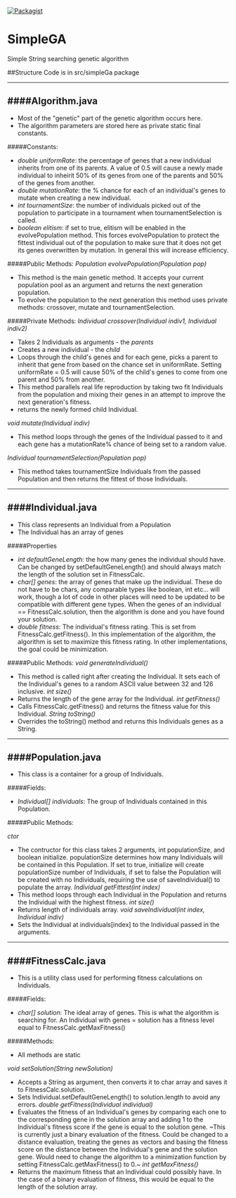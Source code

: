 [![Packagist](https://img.shields.io/packagist/l/doctrine/orm.svg?maxAge=2592000?style=plastic)]()
# SimpleGA
Simple String searching genetic algorithm

##Structure
Code is in src/simpleGa package

----------
####Algorithm.java
----------
- Most of the "genetic" part of the genetic algorithm occurs here.
- The algorithm parameters are stored here as private static final constants.

#####Constants:
- *double uniformRate*: the percentage of genes that a new individual inherits from one of its parents.  A value of 0.5 will cause a newly made individual to inheirit 50% of its genes from one of the parents and 50% of the genes from another.
- *double mutationRate*: the % chance for each of an individual's genes to mutate when creating a new individual.
- *int tournamentSize*: the number of individuals picked out of the population to participate in a tournament when tournamentSelection is called.
- *boolean elitism*: if set to true, elitism will be enabled in the evolvePopulation method.  This forces evolvePopulation to protect the fittest individual out of the population to make sure that it does not get its genes overwritten by mutation.  In general this will increase efficiency.

#####Public Methods:
*Population evolvePopulation(Population pop)*
- This method is the main genetic method.  It accepts your current population pool as an argument and returns the next generation population.
- To evolve the population to the next generation this method uses private methods: crossover, mutate and tournamentSelection.  

#####Private Methods:
*Individual crossover(Individual indiv1, Individual indiv2)*
- Takes 2 Individuals as arguments - the *parents*
- Creates a new individual - the *child*
- Loops through the child's genes and for each gene, picks a parent to inherit that gene from based on the chance set in uniformRate.  Setting uniformRate = 0.5 will cause 50% of the child's genes to come from one parent and 50% from another.
- This method parallels real life reproduction by taking two fit Individuals from the population and mixing their genes in an attempt to improve the next generation's fitness.
- returns the newly formed child Individual.

*void mutate(Individual indiv)*
- This method loops through the genes of the Individual passed to it and each gene has a mutationRate% chance of being set to a random value.

*Individual tournamentSelection(Population pop)*
- This method takes tournamentSize Individuals from the passed Population and then returns the fittest of those Individuals.

--------
####Individual.java
--------
- This class represents an Individual from a Population
- The Individual has an array of genes

#####Properties
- *int defaultGeneLength*: the how many genes the individual should have.  Can be changed by setDefaultGeneLength() and should always match the length of the solution set in FitnessCalc.
- *char[] genes*: the array of genes that make up the individual.  These do not have to be chars, any comparable types like boolean, int etc... will work, though a lot of code in other places will need to be updated to be compatible with different gene types.  When the genes of an individual == FitnessCalc.solution, then the algorithm is done and you have found your solution.
- *double fitness*: The individual's fitness rating.  This is set from FitnessCalc.getFitness().  In this implementation of the algorithm, the algorithm is set to maximize this fitness rating.  In other implementations, the goal could be minimization.

#####Public Methods:
*void generateIndividual()*
- This method is called right after creating the Individual.  It sets each of the Individual's genes to a random ASCII value between 32 and 126 inclusive.
*int size()*
- Returns the length of the gene array for the Individual.
*int getFitness()*
- Calls FitnessCalc.getFitness() and returns the fitness value for this Individual.
*String toString()*
- Overrides the toString() method and returns this Individuals genes as a String.

--------
####Population.java
--------
- This class is a container for a group of Individuals.

#####Fields:
- *Individual[] individuals*: The group of Individuals contained in this Population.

#####Public Methods:

*ctor*
- The contructor for this class takes 2 arguments, int populationSize, and boolean initialize.  populationSize determines how many Individuals will be contained in this Population.  If set to true, initialize will create populationSize number of Individuals, if set to false the Population will be created with no Individuals, requiring the use of saveIndividual() to populate the array.
*Individual getFittest(int index)*
- This method loops through each Individual in the Population and returns the Individual with the highest fitness.
*int size()*
- Returns length of individuals array.
*void saveIndividual(int index, Individual indiv)*
- Sets the Individual at individuals[index] to the Individual passed in the arguments.

-------
####FitnessCalc.java
-------
- This is a utility class used for performing fitness calculations on Individuals.

#####Fields:
- *char[] solution*: The ideal array of genes.  This is what the algorithm is searching for.  An Individual with genes = solution has a fitness level equal to FitnessCalc.getMaxFitness()

#####Methods:
- All methods are static

*void setSolution(String newSolution)*
- Accepts a String as argument, then converts it to char array and saves it to FitnessCalc.solution.
- Sets Individual.setDefaultGeneLength() to solution.length to avoid any errors.
*double getFitness(Individual individual)*
- Evaluates the fitness of an Individual's genes by comparing each one to the corresponding gene in the solution array and adding 1 to the Individual's fitness score if the gene is equal to the solution gene.  ~This is currently just a binary evaluation of the fitness.  Could be changed to a distance evaluation, treating the genes as vectors and basing the fitness score on the distance between the Individual's gene and the solution gene.  Would need to change the algorithm to a minimization function by setting FitnessCalc.getMaxFitness() to 0.~
*int getMaxFitness()*
- Returns the maximum fitness that an Individual could possibly have.  In the case of a binary evaluation of fitness, this would be equal to the length of the solution array.




